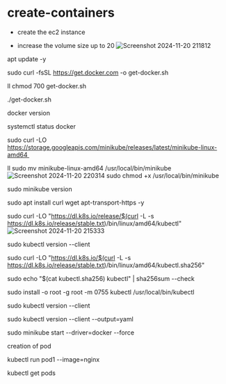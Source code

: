 # create-containers

* create the ec2 instance 
  
* increase the volume size up to 20
![Screenshot 2024-11-20 211812](https://github.com/user-attachments/assets/c077ccc1-ac1e-40c0-a369-ebf0636587cb)

apt update -y

sudo curl -fsSL https://get.docker.com -o get-docker.sh

ll
chmod 700 get-docker.sh

./get-docker.sh

docker version

systemctl status docker

sudo curl -LO https://storage.googleapis.com/minikube/releases/latest/minikube-linux-amd64 

ll
sudo mv minikube-linux-amd64 /usr/local/bin/minikube
![Screenshot 2024-11-20 220314](https://github.com/user-attachments/assets/e9135bf9-3e7a-4ac2-978a-0e9bedb39aed)
sudo chmod +x /usr/local/bin/minikube

sudo minikube version

sudo apt install curl wget apt-transport-https -y


sudo curl -LO "https://dl.k8s.io/release/$(curl -L -s https://dl.k8s.io/release/stable.txt)/bin/linux/amd64/kubectl"
![Screenshot 2024-11-20 215333](https://github.com/user-attachments/assets/0a8d2331-ad7a-46db-aac2-38ddaa399316)

sudo kubectl version --client

sudo curl -LO "https://dl.k8s.io/$(curl -L -s https://dl.k8s.io/release/stable.txt)/bin/linux/amd64/kubectl.sha256"

sudo echo "$(cat kubectl.sha256) kubectl" | sha256sum --check

sudo install -o root -g root -m 0755 kubectl /usr/local/bin/kubectl

sudo kubectl version --client

sudo kubectl version --client --output=yaml

sudo minikube start --driver=docker --force

creation of pod

kubectl run pod1 --image=nginx

kubectl get pods

